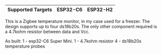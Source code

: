 | Supported Targets | ESP32-C6 | ESP32-H2 | 
| ----------------- | -------- | -------- | 

This is a Zigbee temperature monitor, in my case used for a freezer. The design supports up to
four ds18b20s. The only other component required is a 4.7kohm resistor between data and Vcc.

As built:
1 - esp32-C6 Super Mini.
1 - 4.7kohm resistor
4 - ds18b20s temperature probes
